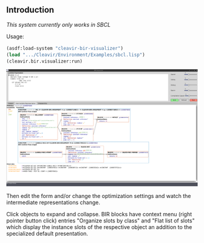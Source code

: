 ## Introduction

*This system currently only works in SBCL*

Usage:

```lisp
(asdf:load-system "cleavir-bir-visualizer")
(load ".../Cleavir/Environment/Examples/sbcl.lisp")
(cleavir.bir.visualizer:run)
```

![Screenshot of the BIR visualizer in use](screenshot.png)

Then edit the form and/or change the optimization settings and watch the intermediate representations change.

Click objects to expand and collapse. BIR blocks have context menu (right pointer button click) entries "Organize slots by class" and "Flat list of slots" which display the instance slots of the respective object an addition to the specialized default presentation.
